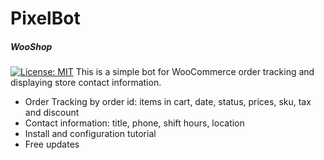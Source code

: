 # PixelBot

##### WooShop
[![License: MIT](https://img.shields.io/badge/-%20purchase-green)](https://siavash-arzhangi)
This is a simple bot for WooCommerce order tracking and displaying store contact information.
- Order Tracking by order id: items in cart, date, status, prices, sku, tax and discount
- Contact information: title, phone, shift hours, location
- Install and configuration tutorial
- Free updates
